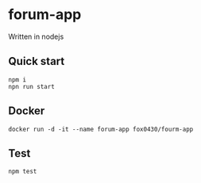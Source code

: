 # forum-app
Written in nodejs

## Quick start
```
npm i
npn run start
```

## Docker
```
docker run -d -it --name forum-app fox0430/fourm-app
```

## Test
```
npm test
```
